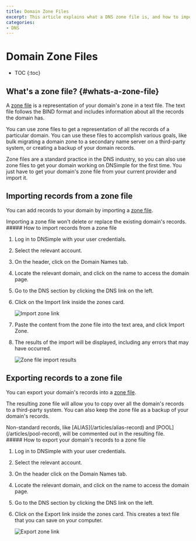 ```yaml
---
title: Domain Zone Files
excerpt: This article explains what a DNS zone file is, and how to import and export zone text files in DNSimple.
categories:
- DNS
---
```


# Domain Zone Files

* TOC
{:toc}

## What's a zone file? {#whats-a-zone-file}

A [zone file](https://en.wikipedia.org/wiki/Zone_file) is a representation of your domain's zone in a text file. The text file follows the BIND format and includes information about all the records the domain has.

You can use zone files to get a representation of all the records of a particular domain. You can use these files to accomplish various goals, like bulk migrating a domain zone to a secondary name server on a third-party system, or creating a backup of your domain records.

Zone files are a standard practice in the DNS industry, so you can also use zone files to get your domain working on DNSimple for the first time. You just have to get your domain's zone file from your current provider and import it.


## Importing records from a zone file

You can add records to your domain by importing a [zone file](#whats-a-zone-file).

<note>
Importing a zone file won't delete or replace the existing domain's records.
</note>

<div class="section-steps" markdown="1">
##### How to import records from a zone file

1.  Log in to DNSimple with your user credentials.
1.  Select the relevant account.
1.  On the header, click on the <label>Domain Names</label> tab.
1.  Locate the relevant domain, and click on the name to access the domain page.
1.  Go to the DNS section by clicking the <label>DNS</label> link on the left.
1.  Click on the <label>Import</label> link inside the zones card.

    ![Import zone link](/files/import-zone.png)

1.  Paste the content from the zone file into the text area, and click <label>Import Zone</label>.
1.  The results of the import will be displayed, including any errors that may have occurred.

    ![Zone file import results](/files/zone-import-results.png)

</div>


## Exporting records to a zone file

You can export your domain's records into a [zone file](#whats-a-zone-file).

The resulting zone file will allow you to copy over all the domain's records to a third-party system. You can also keep the zone file as a backup of your domain's records.

<info>
Non-standard records, like [ALIAS](/articles/alias-record) and [POOL](/articles/pool-record), will be commented out in the resulting file.
</info>

<div class="section-steps" markdown="1">
##### How to export your domain's records to a zone file

1.  Log in to DNSimple with your user credentials.
1.  Select the relevant account.
1.  On the header click on the <label>Domain Names</label> tab.
1.  Locate the relevant domain, and click on the name to access the domain page.
1.  Go to the DNS section by clicking the <label>DNS</label> link on the left.
1.  Click on the <label>Export</label> link inside the zones card. This creates a text file that you can save on your computer.

    ![Export zone link](/files/export-zone.png)
</div>
